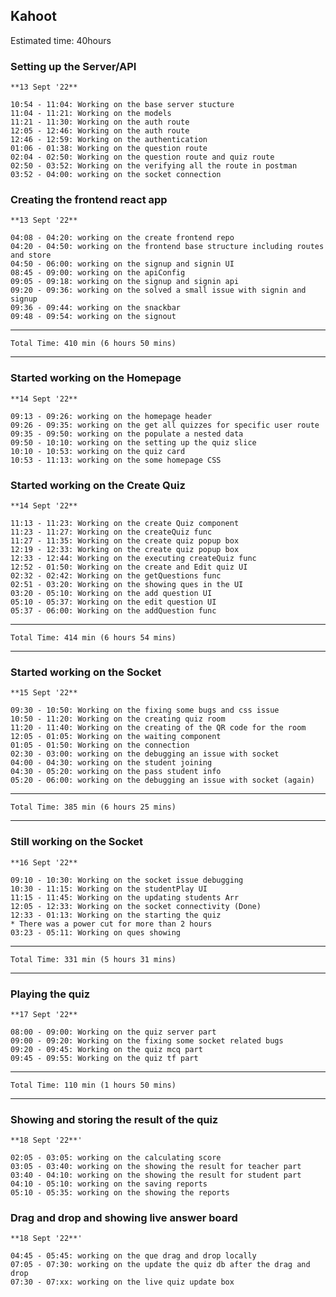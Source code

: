 ## Kahoot
Estimated time: 40hours
### Setting up the Server/API
    **13 Sept '22**

    10:54 - 11:04: Working on the base server stucture
    11:04 - 11:21: Working on the models
    11:21 - 11:30: Working on the auth route
    12:05 - 12:46: Working on the auth route
    12:46 - 12:59: Working on the authentication
    01:06 - 01:38: Working on the question route
    02:04 - 02:50: Working on the question route and quiz route
    02:50 - 03:52: Working on the verifying all the route in postman
    03:52 - 04:00: working on the socket connection

### Creating the frontend react app
    **13 Sept '22**

    04:08 - 04:20: working on the create frontend repo
    04:20 - 04:50: working on the frontend base structure including routes and store
    04:50 - 06:00: working on the signup and signin UI
    08:45 - 09:00: working on the apiConfig
    09:05 - 09:18: working on the signup and signin api
    09:20 - 09:36: working on the solved a small issue with signin and signup
    09:36 - 09:44: working on the snackbar
    09:48 - 09:54: working on the signout


---
    Total Time: 410 min (6 hours 50 mins)
---


### Started working on the Homepage
    **14 Sept '22**

    09:13 - 09:26: working on the homepage header
    09:26 - 09:35: working on the get all quizzes for specific user route
    09:35 - 09:50: working on the populate a nested data
    09:50 - 10:10: working on the setting up the quiz slice
    10:10 - 10:53: working on the quiz card
    10:53 - 11:13: working on the some homepage CSS

### Started working on the Create Quiz
    **14 Sept '22**

    11:13 - 11:23: Working on the create Quiz component
    11:23 - 11:27: Working on the createQuiz func
    11:27 - 11:35: Working on the create quiz popup box
    12:19 - 12:33: Working on the create quiz popup box
    12:33 - 12:44: Working on the executing createQuiz func
    12:52 - 01:50: Working on the create and Edit quiz UI
    02:32 - 02:42: Working on the getQuestions func
    02:51 - 03:20: Working on the showing ques in the UI
    03:20 - 05:10: Working on the add question UI
    05:10 - 05:37: Working on the edit question UI
    05:37 - 06:00: Working on the addQuestion func


---
    Total Time: 414 min (6 hours 54 mins)
---


### Started working on the Socket
    **15 Sept '22**

    09:30 - 10:50: Working on the fixing some bugs and css issue
    10:50 - 11:20: Working on the creating quiz room
    11:20 - 11:40: Working on the creating of the QR code for the room
    12:05 - 01:05: Working on the waiting component
    01:05 - 01:50: Working on the connection
    02:30 - 03:00: working on the debugging an issue with socket
    04:00 - 04:30: working on the student joining
    04:30 - 05:20: working on the pass student info
    05:20 - 06:00: working on the debugging an issue with socket (again)


---
    Total Time: 385 min (6 hours 25 mins)
---


### Still working on the Socket
    **16 Sept '22**

    09:10 - 10:30: Working on the socket issue debugging
    10:30 - 11:15: Working on the studentPlay UI
    11:15 - 11:45: Working on the updating students Arr
    12:05 - 12:33: Working on the socket connectivity (Done)
    12:33 - 01:13: Working on the starting the quiz
    * There was a power cut for more than 2 hours
    03:23 - 05:11: Working on ques showing


---
    Total Time: 331 min (5 hours 31 mins)
---


### Playing the quiz
    **17 Sept '22**

    08:00 - 09:00: Working on the quiz server part
    09:00 - 09:20: Working on the fixing some socket related bugs
    09:20 - 09:45: Working on the quiz mcq part
    09:45 - 09:55: Working on the quiz tf part


---
    Total Time: 110 min (1 hours 50 mins)
---


### Showing and storing the result of the quiz
    **18 Sept '22**'

    02:05 - 03:05: working on the calculating score
    03:05 - 03:40: working on the showing the result for teacher part
    03:40 - 04:10: working on the showing the result for student part
    04:10 - 05:10: working on the saving reports
    05:10 - 05:35: working on the showing the reports


### Drag and drop and showing live answer board
    **18 Sept '22**'

    04:45 - 05:45: working on the que drag and drop locally
    07:05 - 07:30: working on the update the quiz db after the drag and drop
    07:30 - 07:xx: working on the live quiz update box


